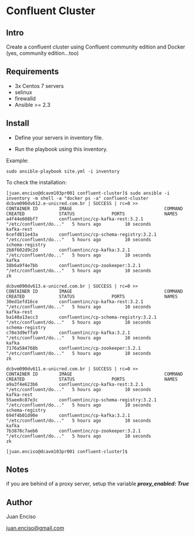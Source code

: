 # Confluent Cluster

## Intro

Create a confluent cluster using Confluent community edition and Docker (yes, community edition...too)

## Requirements

* 3x Centos 7 servers 
* selinux
* firewalld
* Ansible >= 2.3

## Install

* Define your servers in inventory file.

* Run the playbook using this inventory.

Example:

```
sudo ansible-playbook site.yml -i inventory
```

To check the installation: 

```
[juan.enciso@dcavm103pr001 confluent-cluster]$ sudo ansible -i inventory -m shell -a "docker ps -a" confluent-cluster            
dcbvm090dv612.e-unicred.com.br | SUCCESS | rc=0 >>
CONTAINER ID        IMAGE                                   COMMAND                  CREATED             STATUS              PORTS               NAMES
a4f44e608bf7        confluentinc/cp-kafka-rest:3.2.1        "/etc/confluent/do..."   5 hours ago         10 seconds                              kafka-rest
6cefd811e43a        confluentinc/cp-schema-registry:3.2.1   "/etc/confluent/do..."   5 hours ago         10 seconds                              schema-registry
2b8f602d9c2d        confluentinc/cp-kafka:3.2.1             "/etc/confluent/do..."   5 hours ago         10 seconds                              kafka
38b6a9f4e7bb        confluentinc/cp-zookeeper:3.2.1         "/etc/confluent/do..."   5 hours ago         10 seconds                              zk

dcbvm090dv613.e-unicred.com.br | SUCCESS | rc=0 >>
CONTAINER ID        IMAGE                                   COMMAND                  CREATED             STATUS              PORTS               NAMES
30ed1efd16ce        confluentinc/cp-kafka-rest:3.2.1        "/etc/confluent/do..."   5 hours ago         10 seconds                              kafka-rest
ba148a13acc3        confluentinc/cp-schema-registry:3.2.1   "/etc/confluent/do..."   5 hours ago         10 seconds                              schema-registry
c78e3d9effa9        confluentinc/cp-kafka:3.2.1             "/etc/confluent/do..."   5 hours ago         10 seconds                              kafka
7176a584768b        confluentinc/cp-zookeeper:3.2.1         "/etc/confluent/do..."   5 hours ago         10 seconds                              zk

dcbvm090dv611.e-unicred.com.br | SUCCESS | rc=0 >>
CONTAINER ID        IMAGE                                   COMMAND                  CREATED             STATUS              PORTS               NAMES
a9a3f4e623b6        confluentinc/cp-kafka-rest:3.2.1        "/etc/confluent/do..."   5 hours ago         10 seconds                              kafka-rest
55aee8c87e3c        confluentinc/cp-schema-registry:3.2.1   "/etc/confluent/do..."   5 hours ago         10 seconds                              schema-registry
694f4b01d90e        confluentinc/cp-kafka:3.2.1             "/etc/confluent/do..."   5 hours ago         10 seconds                              kafka
7b3878c7aeb6        confluentinc/cp-zookeeper:3.2.1         "/etc/confluent/do..."   5 hours ago         10 seconds                              zk

[juan.enciso@dcavm103pr001 confluent-cluster]$ 
```

## Notes

if you are behind of a proxy server, setup the variable ***proxy_enabled: True***


## Author

Juan Enciso 

juan.enciso@gmail.com
